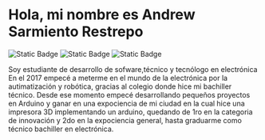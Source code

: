 # Hola, mi nombre es Andrew Sarmiento Restrepo
![Static Badge](https://img.shields.io/badge/Twitter-black?style=flat&logo=x&logoColor=black&color=white&link=https%3A%2F%2Ftwitter.com%2FSr17Andrew) ![Static Badge](https://img.shields.io/badge/GitHub-black?style=flat&logo=github&logoColor=black&color=white&link=https%3A%2F%2Fgithub.com%2Fandreudev) ![Static Badge](https://img.shields.io/badge/Instagram-black?style=flat&logo=instagram&color=white&link=https%3A%2F%2Fwww.instagram.com%2Fandrew_sr18)

Soy estudiante de desarrollo de sofware,técnico y tecnólogo en electrónica
En el 2017 empecé a meterme en el mundo de la electrónica por la autimatización y robótica, gracias al colegio donde hice mi bachiller técnico.
Desde ese momento empecé desarrollando pequeños proyectos en Arduino y ganar en una expociencia de mi ciudad en la cual hice una impresora 3D implementando un arduino, quedando de 1ro en la categoria de innovación y 2do en la expociencia general, hasta graduarme como técnico bachiller en electrónica.
<!---
andreudev/andreudev is a ✨ special ✨ repository because its `README.md` (this file) appears on your GitHub profile.
You can click the Preview link to take a look at your changes.
--->